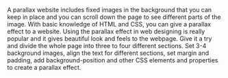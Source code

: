 A parallax website includes fixed images in the background that you can keep in place and you can scroll down the page to see different parts of the image. With basic knowledge of HTML and CSS, you can give a parallax effect to a website. Using the parallax effect in web designing is really popular and it gives beautiful look and feels to the webpage. Give it a try and divide the whole page into three to four different sections. Set 3-4 background images, align the text for different sections, set margin and padding, add background-position and other CSS elements and properties to create a parallax effect.
